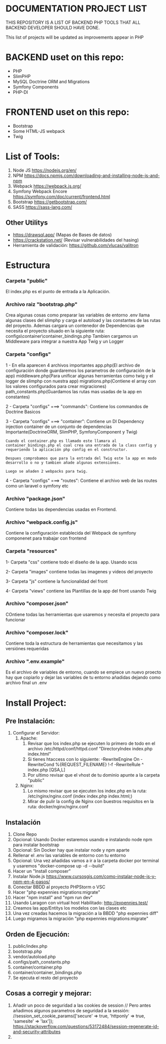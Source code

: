 # DOCUMENTATION PROJECT LIST
 THIS REPOSITORY IS A LIST OF BACKEND PHP TOOLS THAT ALL BACKEND DEVELOPER SHOULD HAVE DONE.

 This list of projects will be updated as improvements appear in PHP

# BACKEND uset on this repo:
 - PHP
 - SlimPHP
 - MySQL Doctrine ORM and Migrations
 - Symfony Components
 - PHP-DI

# FRONTEND uset on this repo:
 - Bootstrap
 - Some HTML-JS webpack
 - Twig



# List of Tools:

 1) Node JS https://nodejs.org/en/
 2) NPM https://docs.npmjs.com/downloading-and-installing-node-js-and-npm
 3) Webpack https://webpack.js.org/
 4) Symfony Webpack Encore https://symfony.com/doc/current/frontend.html
 5) Bootstrap https://getbootstrap.com/
 6) SASS https://sass-lang.com/

## Other Utilitys

 - https://drawsql.app/ (Mapas de Bases de datos)
 - https://crackstation.net/ (Revisar vulnerabilidades del hasing)
 - Herramienta de validación: https://github.com/vlucas/valitron

 # Estructura

 ### Carpeta "public"

 El index.php es el punto de entrada a la Aplicación.

 ### Archivo raiz "bootstrap.php"

 Crea algunas cosas como preparar las variables de entorno .env llama algunas clases del slimphp y carga el autoload y las constantes de las rutas del proyecto.
 Ademas cargara un contenedor de Dependencias que necesita el proyecto situado en la siguiente ruta: configs\container\container_bindings.php
 Tambien cargamos un Middleware para integrar a nuestra App Twig y un Logger

### Carpeta "configs"

1 - En ella aparecen 4 archivos importantes app.php(El archivo de configuración donde guardaremos los parametros de configuración de la app)
                                        middleware.php(Para unificar algunas herramientas como twig y el logger de slimphp con nuestra app)
                                        migrations.php(Contiene el array con los valores configurados para crear migraciones)
                                        path_constants.php(Guardamos las rutas mas usadas de la app en constantes)

2 - Carpeta "configs" ===> "commands":
    Contiene los commandos de Doctrine Basicos

3 - Carpeta "configs" ===> "container":
    Contiene un DI Dependency injection container de un conjunto de dependencias Importante(DoctrineORM, SlimPHP, SymfonyComponent y Twig)

    Cuando el container.php es llamado este llamara al container_bindings.php el cual crea una entrada de la class config y requeriendo la aplicación php config en el constructor.

    Despues comprobamos que para la entrada del Twig este la app en modo desarrollo o no y tambien añade algunas extensiones.

    Luego se añaden 2 webpacks para twig.

4 - Carpeta "configs" ===> "routes":
    Contiene el archivo web de las routes como un laravel o symfony etc

### Archivo "package.json"

Contiene todas las dependencias usadas en Frontend.

### Archivo "webpack.config.js"

Contiene la configuración establecida del Webpack de symfony componenet para trabajar con frontend

### Carpeta "resources"

1- Carpeta "css" contiene todo el diseño de la app. Usando scss

2- Carpeta "images" contiene todas las imagenes y videos del proyecto

3- Carpeta "js" contiene la funcionalidad del front

4- Carpeta "views" contiene las Plantillas de la app del front usando Twig

### Archivo "composer.json"

COntiene todas las herramientas que usaremos y necesita el proyecto para funcionar

### Archivo "composer.lock"

Contiene toda la estructura de herramientas que necesitamos y las versiónes requeridas

### Archivo ".env.example"

Es el archivo de variables de entorno, cuando se empiece un nuevo proecto hay que copiarlo y dejar las variables de tu entorno añadidas dejando como archivo final un .env



# Install Project:

## Pre Instalación:

1) Configurar el Servidor:
   1) Apache:  
      1) Revisar que los index.php se ejecuten lo primero de todo en el archivo /etc/httpd/conf/httpd.conf "DirectoryIndex index.php index.html"
      2) Si tienes htaccess con lo siguiente: -RewriteEngine On
                                              -RewriteCond %{REQUEST_FILENAME} !-f
                                              -RewriteRule ^ index.php [QSA,L]
      3) Por ultimo revisar que el vhost de tu dominio apunte a la carpeta "public"
   2) Nginx:
      1) Lo mismo revisar que se ejecuten los index.php en la ruta: /etc/nginx/nginx.conf (index index.php index.html;)
      2) Mirar de pulir la config de Nginx con buestros requisitos en la ruta: docker/nginx/nginx.conf
    
## Instalación

1) Clone Repo
2) Opcional: Usando Docker estaremos usando e instalando node npm para instalar bootstrap
3) Opcional: Sin Docker hay que instalar node y npm aparte
4) Rellenar el .env las variables de entorno con tu entorno
5) Opcional: Una vez añadidas vamos a ir a la carpeta docker por terminal y usaremos "docker-compose up -d --build"
6) Hacer un "Install composer"
7) Instalar Node.js https://www.cursosgis.com/como-instalar-node-js-y-npm-en-4-pasos/
8) Conectar BBDD al proyecto PHPStorm o VSC
9) Hacer "php expennies migrations:migrate"
10) Hacer "npm install" and "npm run dev"
11) Usando Laragon con virtual host Habilitado: http://expennies.test/
12) Creamos las app/Entitys los modelos con las clases etc
13) Una vez creadas hacemos la migración a la BBDD "php expennies diff"
14) Luego migramos la migración "php expennies migrations:migrate"



## Orden de Ejecución:

1) public/index.php
2) bootstrap.php
3) vendor/autoload.php
4) configs/path_constants.php
5) container/container.php
6) container/container_bindings.php
7) Se ejecuta el resto del proyecto

## Cosas a corregir y mejorar:

1) Añadir un poco de seguridad a las cookies de session // Pero antes añadimos algunos parametros de seguridad a la sessión:
   //session_set_cookie_params(['secure' => true, 'httponly' => true, 'samesite' => 'lax']);
   https://stackoverflow.com/questions/53172484/session-regenerate-id-and-security-attributes
2) 